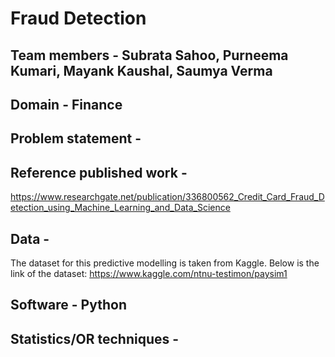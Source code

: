 # Fraud Detection
## Team members - Subrata Sahoo, Purneema Kumari, Mayank Kaushal, Saumya Verma
## Domain - Finance
## Problem statement - 
## Reference published work - 
https://www.researchgate.net/publication/336800562_Credit_Card_Fraud_Detection_using_Machine_Learning_and_Data_Science
## Data - 
The dataset for this predictive modelling is taken from Kaggle. Below is the link of the dataset:
https://www.kaggle.com/ntnu-testimon/paysim1
## Software - Python
## Statistics/OR techniques - 
